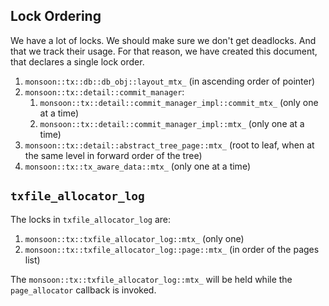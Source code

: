 Lock Ordering
----

We have a lot of locks.
We should make sure we don't get deadlocks.
And that we track their usage.
For that reason, we have created this document, that declares a single lock order.

1. `monsoon::tx::db::db_obj::layout_mtx_` (in ascending order of pointer)
2. `monsoon::tx::detail::commit_manager`:
    1. `monsoon::tx::detail::commit_manager_impl::commit_mtx_` (only one at a time)
    2. `monsoon::tx::detail::commit_manager_impl::mtx_` (only one at a time)
3. `monsoon::tx::detail::abstract_tree_page::mtx_` (root to leaf, when at the same level in forward order of the tree)
4. `monsoon::tx::tx_aware_data::mtx_` (only one at a time)


`txfile_allocator_log`
----

The locks in `txfile_allocator_log` are:
1. `monsoon::tx::txfile_allocator_log::mtx_` (only one)
2. `monsoon::tx::txfile_allocator_log::page::mtx_` (in order of the pages list)

The `monsoon::tx::txfile_allocator_log::mtx_` will be held while the `page_allocator` callback is invoked.
